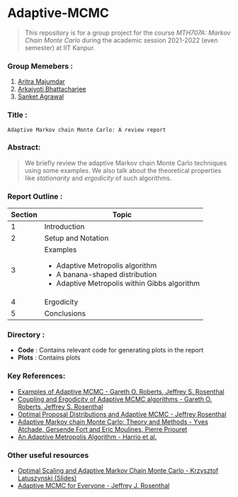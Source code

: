# Adaptive-MCMC
> This repository is for a group project for the course *MTH707A: Markov Chain Monte Carlo* during the academic session 2021-2022 (even semester) at IIT Kanpur.

### Group Memebers : 
1. [Aritra Majumdar](https://github.com/aritra98-cloud)
2. [Arkajyoti Bhattacharjee](https://github.com/ArkaB-DS)
3. [Sanket Agrawal](https://sites.google.com/view/agrawalsanket)

### Title :
`Adaptive Markov chain Monte Carlo: A review report`

### Abstract:
> We briefly review the adaptive Markov chain Monte Carlo techniques using some examples. We also talk about the theoretical properties like *stationarity* and *ergodicity* of such algorithms.

### Report Outline :

|Section|Topic|
|-------|-----|
|1|Introduction|
|2|Setup and Notation|
|3|Examples<ul><li>Adaptive Metropolis algorithm</li><li>A banana-shaped distribution</li><li> Adaptive Metropolis within Gibbs algorithm</li></ul>|
|4|Ergodicity|<ul><li> Counter-examples</li><li>Diminishing adaptation and Containment</li></ul>
|5|Conclusions|

### Directory :
  + **Code**  : Contains relevant code for generating plots in the report
  + **Plots** : Contains plots

### Key References:

* [Examples of Adaptive MCMC - Gareth O. Roberts, Jeffrey S. Rosenthal](http://probability.ca/jeff/ftpdir/adaptex.pdf)
* [Coupling and Ergodicity of Adaptive MCMC algorithms - Gareth O. Roberts, Jeffrey S. Rosenthal](http://probability.ca/jeff/ftpdir/adapt.pdf) 
* [Optimal Proposal Distributions and Adaptive MCMC - Jeffrey Rosenthal](http://probability.ca/jeff/ftpdir/galinart.pdf) 
* [Adaptive Markov chain Monte Carlo: Theory and Methods - Yves Atchade, Gersende Fort and Eric Moulines, Pierre Priouret](http://dept.stat.lsa.umich.edu/~yvesa/afmp.pdf)
* [An Adaptive Metropolis Algorithm - Harrio et al.](https://github.com/ArkaB-DS/Adaptive-MCMC/blob/main/References/An%20Adaptive%20Metropolis%20algorithm.pdf)

### Other useful resources

* [Optimal Scaling and Adaptive Markov Chain Monte Carlo - Krzysztof Latuszynski (Slides)](http://www.stats.ox.ac.uk/~evans/CDT/Adaptive.pdf)
* [Adaptive MCMC for Everyone - Jeffrey J. Rosenthal](https://www.youtube.com/watch?v=DwE2-YMQR5Y)
